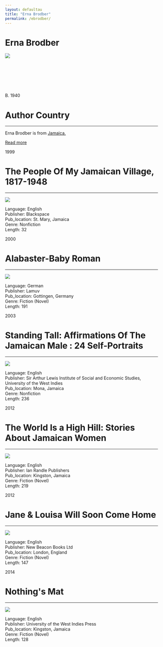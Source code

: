 ```yaml
---
layout: defaultau
title: "Erna Brodber"
permalink: /ebrodber/
---
```

<!-- partial:index.partial.html -->
<div class="content">
    <h1>Erna Brodber</h1>
    <div class="quote">
        <div><img src="https://upload.wikimedia.org/wikipedia/commons/a/aa/Erna_Brodber.jpg" class="logo"></div>
    </div>
    <div class="timeline">
        <div style="padding-bottom:100px;"></div>
        <div class="block">
            <div class="date right"><p class="right"> B. 1940 </p></div>
            <div class="dot"></div>
            <div class="left first">
            <div class="author_country">
                <h1>Author Country</h1><hr>
        <div class="aclocation">    <p> Erna Brodber is from <a href="{{ site.baseurl }}/4">Jamaica.</a></p> </div>
                <div class="acreadmore"><a href="https://en.wikipedia.org/wiki/Erna_Brodber" target="_blank">Read more</a></div>
            </div>
            </div>
        </div>
       <div class="block">
            <div class="date left"><p class="left">1999</p></div>
            <div class="dot"></div>
            <div class="right hide">
                <h1>The People Of My Jamaican Village, 1817-1948</h1><hr>
                <p><img src="https://books.google.com/books/content?id=9VEg79KcuDgC&printsec=frontcover&img=1&zoom=5&edge=curl"></p>
                <p>
                Language: English<br/>
                Publisher: Blackspace<br/>
                Pub_location: St. Mary, Jamaica<br/>
                Genre: Nonfiction<br/>
                Length: 32<br/>                   </p>
            </div>
        </div>
       <div class="block">
            <div class="date right"><p class="right">2000</p></div>
            <div class="dot"></div>
            <div class="left hide">
                <h1>Alabaster-Baby Roman</h1><hr>
                <p><img src="https://m.media-amazon.com/images/I/317hMnWcKuL._SX318_BO1,204,203,200_.jpg"></p>
                <p>
                Language: German<br/>
                Publisher: Lamuv<br/>
                Pub_location: Gottingen, Germany<br/>
                Genre: Fiction (Novel)<br/>
                Length: 191<br/>                   </p>
            </div>
        </div>
       <div class="block">
            <div class="date left"><p class="left">2003</p></div>
            <div class="dot"></div>
            <div class="left hide">
                <h1>Standing Tall: Affirmations Of The Jamaican Male : 24 Self-Portraits</h1><hr>
                <p><img src="https://m.media-amazon.com/images/I/419Qj0YnHjL._SY291_BO1,204,203,200_QL40_ML2_.jpg"></p>
                <p>
                Language: English<br/>
                Publisher: Sir Arthur Lewis Institute of Social and Economic Studies, University of the West Indies<br/>
                Pub_location: Mona, Jamaica<br/>
                Genre: Nonfiction<br/>
                Length: 236<br/>                   </p>
            </div>
        </div>
         <div class="block">
            <div class="date right"><p class="right">2012</p></div>
            <div class="dot"></div>
            <div class="left hide">
                <h1>The World Is a High Hill: Stories About Jamaican Women</h1><hr>
                <p><img src="https://encrypted-tbn3.gstatic.com/images?q=tbn:ANd9GcQkQUC2GN3VoAB4iSB4vOrFs-hEcWCJkt7LKjTtiG2Dh6MeTo6A"></p>
                <p>
                Language: English <br/>
                Publisher: Ian Randle Publishers <br/>
                Pub_location: Kingston, Jamaica <br/>
                Genre: Fiction (Novel) <br/>
                Length: 219 <br/>
                </p>
            </div>
        </div>
       <div class="block">
            <div class="date left"><p class="left">2012</p></div>
            <div class="dot"></div>
            <div class="right hide">
                <h1>Jane & Louisa Will Soon Come Home</h1><hr>
                <p><img src="https://encrypted-tbn3.gstatic.com/images?q=tbn:ANd9GcRfnuDMlYivo_dgNJ6fFkHkC8MCPGSpc1WwZnTeFPVvoSlpdqWL"></p>
                <p>
                Language: English<br/>
                Publisher: New Beacon Books Ltd<br/>
                Pub_location: London, England<br/>
                Genre: Fiction (Novel)<br/>
                Length: 147<br/>                   </p>
            </div>
        </div>
<div class="block">
            <div class="date right"><p class="right">2014</p></div>
            <div class="dot"></div>
            <div class="left hide">
                <h1>Nothing's Mat</h1><hr>
                <p><img src="https://m.media-amazon.com/images/I/51g2WUzHfrL._SX331_BO1,204,203,200_.jpg"></p>
                <p>
                Language: English<br/>
                Publisher: University of the West Indies Press<br/>
                Pub_location: Kingston, Jamaica<br/>
                Genre: Fiction (Novel)<br/>
                Length: 128<br/>                   </p>
            </div>
        </div>
    </div>
  <!-- partial -->
<script src='https://cdnjs.cloudflare.com/ajax/libs/jquery/3.1.1/jquery.min.js'></script><script  src="{{ site.baseurl }}/assets/js/authorscript.js"></script>